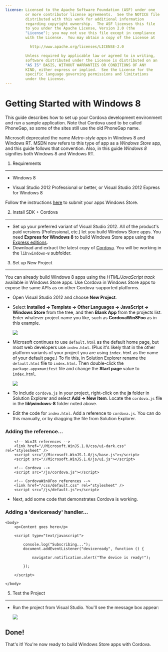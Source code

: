 ```yaml
---
license: Licensed to the Apache Software Foundation (ASF) under one
         or more contributor license agreements.  See the NOTICE file
         distributed with this work for additional information
         regarding copyright ownership.  The ASF licenses this file
         to you under the Apache License, Version 2.0 (the
         "License"); you may not use this file except in compliance
         with the License.  You may obtain a copy of the License at

           http://www.apache.org/licenses/LICENSE-2.0

         Unless required by applicable law or agreed to in writing,
         software distributed under the License is distributed on an
         "AS IS" BASIS, WITHOUT WARRANTIES OR CONDITIONS OF ANY
         KIND, either express or implied.  See the License for the
         specific language governing permissions and limitations
         under the License.
---
```


Getting Started with Windows 8
==================================

This guide describes how to set up your Cordova development
environment and run a sample application.  Note that Cordova used to
be called PhoneGap, so some of the sites still use the old PhoneGap
name.

Microsoft deprecated the name _Metro-style apps_ in Windows 8 and
Windows RT. MSDN now refers to this type of app as a _Windows Store_
app, and this guide follows that convention. Also, in this guide
_Windows 8_ signifies both Windows 8 and Windows RT.

1. Requirements
---------------

- Windows 8

- Visual Studio 2012 Professional or better, or Visual Studio 2012 Express for Windows 8

Follow the instructions [here](http://www.windowsstore.com/) to submit your apps Windows Store.

2. Install SDK + Cordova
----------------------------

- Set up your preferred variant of Visual Studio 2012. All of the product's paid versions (Professional, etc.) let you build Windows Store apps. You need **Express for Windows 8** to build Windows Store apps using the [Express editions](http://www.microsoft.com/visualstudio/eng/products/visual-studio-express-products).
- Download and extract the latest copy of [Cordova](http://phonegap.com/download). You will be working in the `lib\windows-8` subfolder.

3. Set up New Project
--------------------

You can already build Windows 8 apps using the _HTML/JavaScript track_
available in Windows Store apps. Use Cordova in Windows Store apps to
expose the same APIs as on other Cordova-supported platforms.

- Open Visual Studio 2012 and choose **New Project**.
- Select **Installed &rarr; Template &rarr; Other Languages &rarr; JavaScript &rarr; Windows Store** from the tree, and then **Blank App** from the projects list. Enter whatever project name you like, such as **CordovaWin8Foo** as in this example.

    ![](img/guide/getting-started/windows-8/wsnewproject.PNG)

- Microsoft continues to use `default.html` as the default home page, but most web developers use `index.html`. (Plus it's likely that in the other platform variants of your project you are using `index.html` as the name of your default page.) To fix this, in Solution Explorer rename the `default.html` file to `index.html`. Then double-click the `package.appxmanifest` file and change the **Start page** value to `index.html`.

	![](img/guide/getting-started/windows-8/wschangemanifest.PNG)

- To include `cordova.js` in your project, right-click on the **js** folder in Solution Explorer and select **Add &rarr; New Item**. Locate the `cordova.js` file in the **lib\windows-8** folder noted above.

- Edit the code for `index.html`. Add a reference to `cordova.js`. You can do this manually, or by dragging the file from Solution Explorer.

### Adding the reference...
	    <!-- WinJS references -->
	    <link href="//Microsoft.WinJS.1.0/css/ui-dark.css" rel="stylesheet" />
	    <script src="//Microsoft.WinJS.1.0/js/base.js"></script>
	    <script src="//Microsoft.WinJS.1.0/js/ui.js"></script>

	    <!-- Cordova -->
	    <script src="/js/cordova.js"></script>

	    <!-- CordovaWin8Foo references -->
	    <link href="/css/default.css" rel="stylesheet" />
	    <script src="/js/default.js"></script>

- Next, add some code that demonstrates Cordova is working.

### Adding a 'deviceready' handler...
	<body>
	    <p>Content goes here</p>

	    <script type="text/javascript">

	        console.log("Subscribing...");
	        document.addEventListener("deviceready", function () {

	            navigator.notification.alert("The device is ready!");

	        });

	    </script>

	</body>

5. Test the Project
-------------------------------

- Run the project from Visual Studio. You'll see the message box appear:

	![](img/guide/getting-started/windows-8/wsalert.PNG)

Done!
-----

That's it! You're now ready to build Windows Store apps with Cordova.

